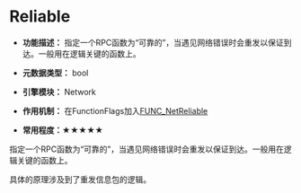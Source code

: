 # Reliable

- **功能描述：** 指定一个RPC函数为“可靠的”，当遇见网络错误时会重发以保证到达。一般用在逻辑关键的函数上。

- **元数据类型：** bool
- **引擎模块：** Network
- **作用机制：** 在FunctionFlags加入[FUNC_NetReliable](#Flags_EFunctionFlags_FUNC_NetReliable)
- **常用程度：★★★★★**

指定一个RPC函数为“可靠的”，当遇见网络错误时会重发以保证到达。一般用在逻辑关键的函数上。

具体的原理涉及到了重发信息包的逻辑。